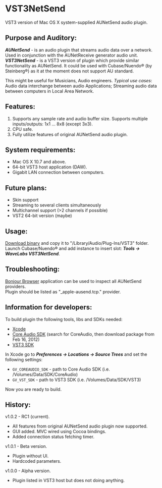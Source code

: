 VST3NetSend
===========

VST3 version of Mac OS X system-supplied AUNetSend audio plugin.

Purpose and Auditory:
---

***AUNetSend*** - is an audio plugin that streams audio data over a network. Used in conjunction with the AUNetReceive generator audio unit. ***VST3NetSend*** - is a VST3 version of plugin which provide similar functionality as AUNetSend. It could be used with Cubase/Nuendo® (by Steinberg®) as it at the moment does not support AU standard.  
  
This might be useful for Musicians, Audio engineers. *Typical use cases*: Audio data interchange between audio Applications; Streaming audio data between computers in Local Area Network.

Features:
---

1. Supports any sample rate and audio buffer size. Supports multiple inputs/outputs: 1x1 ... 8x8 (except 3x3).
2. CPU safe.
3. Fully utilize features of original AUNetSend audio plugin.

System requirements:
---

* Mac OS X 10.7 and above.
* 64-bit VST3 host application (DAW).
* Gigabit LAN connection between computers.

Future plans:
---

* Skin support
* Streaming to several clients simultaneously
* Multichannel support (>2 channels if possible)
* VST2 64-bit version (maybe)

Usage:
---

[Download binary](https://bitbucket.org/vgorloff/vst3netsend/downloads) and copy it to "/Library/Audio/Plug-Ins/VST3" folder.  
Launch Cubase/Nuendo® and add instance to insert slot: ***Tools -> WaveLabs VST3NetSend***.

Troubleshooting:
---

[Bonjour Browser](http://www.tildesoft.com) application can be used to inspect all AUNetSend providers.  
Plugin should be listed as "_apple-ausend.tcp." provider.

Information for developers:
---

To build plugin the following tools, libs and SDKs needed:  
  
* [Xcode](https://itunes.apple.com/en/app/xcode/id497799835?mt=12)
* [Core Audio SDK](https://developer.apple.com/downloads) (search for CoreAudio, then download package from Feb 16, 2012)
* [VST3 SDK](http://www.steinberg.net/en/company/developer.html)

In Xcode go to _**Preferences -> Locations -> Source Trees**_ and set the following settings:  

* `GV_COREAUDIO_SDK` - path to Core Audio SDK (i.e. /Volumes/Data/SDK/CoreAudio)
* `GV_VST_SDK` - path to VST3 SDK (i.e. /Volumes/Data/SDK/VST3)

Now you are ready to build.

History:
---

v1.0.2 - RC1 (current).

* All features from original AUNetSend audio plugin now supported.
* GUI added. MVC wired using Cocoa bindings.
* Added connection status fetching timer.

v1.0.1 - Beta version.

* Plugin without UI.
* Hardcoded parameters.

v1.0.0 - Alpha version.

* Plugin listed in VST3 host but does not doing anything.


